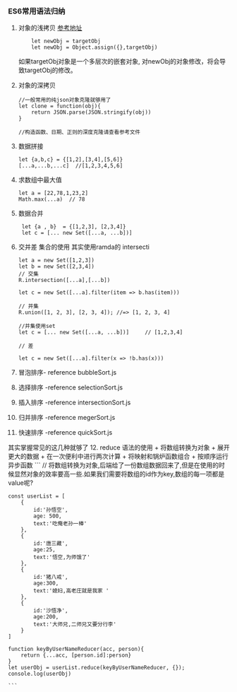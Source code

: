 ### ES6常用语法归纳

1. 对象的浅拷贝
    [参考地址](http://www.cnblogs.com/wangyulue/articles/7684515.html)
    ```
        let newObj = targetObj
        let newObj = Object.assign({},targetObj)
    ```
    如果targetObj对象是一个多层次的嵌套对象, 对newObj的对象修改，将会导致targetObj的修改。
    <br>
2. 对象的深拷贝
    ```
    //一般常用的纯json对象克隆就够用了
    let clone = function(obj){
        return JSON.parse(JSON.stringify(obj))
    }

    //构造函数、日期、正则的深度克隆请查看参考文件
    ```
3. 数据拼接
    ```
    let {a,b,c} = {[1,2],[3,4],[5,6]}
    [...a,...b,...c]  //[1,2,3,4,5,6]
    ```
4. 求数组中最大值
    ```
    let a = [22,78,1,23,2]
    Math.max(...a)  // 78
    ```
5. 数据合并
    ```
     let {a , b}  = {[1,2,3], [2,3,4]}
     let c = [... new Set([...a, ...b])]
    ```

6. 交并差 集合的使用  其实使用ramda的 intersecti
    ```
    let a = new Set([1,2,3])
    let b = new Set([2,3,4])
    // 交集
    R.intersection([...a],[...b])

    let c = new Set([...a].filter(item => b.has(item)))

    // 并集
    R.union([1, 2, 3], [2, 3, 4]); //=> [1, 2, 3, 4]

    //并集使用set
    let c = [... new Set([...a, ...b])]     // [1,2,3,4]

    // 差

    let c = new Set([...a].filter(x => !b.has(x)))

    ```
7. 冒泡排序- reference bubbleSort.js


8. 选择排序 -reference selectionSort.js

9. 插入排序 -reference intersectionSort.js

10. 归并排序 -reference megerSort.js

11. 快速排序 -reference quickSort.js



其实掌握常见的这几种就够了
12. reduce 语法的使用
    + 将数组转换为对象
    + 展开更大的数据
    + 在一次便利中进行两次计算
    + 将映射和锅炉函数组合
    + 按顺序运行异步函数
    ```
    // 将数组转换为对象,后端给了一份数组数据回来了,但是在使用的时候显然对象的效率要高一些.如果我们需要将数组的id作为key,数组的每一项都是value呢?

    const userList = [
        {
            id:'孙悟空',
            age: 500,
            text:'吃俺老孙一棒'
        },
        {
            id:'唐三藏',
            age:25,
            text:'悟空,为师饿了'
        },
        {
            id:'猪八戒',
            age:300,
            text:'媳妇,高老庄就是我家 '
        },
        {
            id:'沙悟净',
            age:200,
            text:'大师兄,二师兄又要分行李'
        }
    ]

    function keyByUserNameReducer(acc, person){
        return {...acc, [person.id]:person}
    }
    let userObj = userList.reduce(keyByUserNameReducer, {});
    console.log(userObj)

    ```
